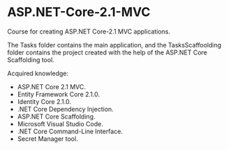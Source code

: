 # ASP.NET-Core-2.1-MVC
Course for creating ASP.NET Core-2.1 MVC applications.

The Tasks folder contains the main application, and the TasksScaffoolding folder contains the project created with the help of the ASP.NET Core Scaffolding tool.

Acquired knowledge:
- ASP.NET Core 2.1 MVC.
- Entity Framework Core 2.1.0.
- Identity Core 2.1.0.
- .NET Core Dependency Injection.
- ASP.NET Core Scaffolding.
- Microsoft Visual Studio Code.
- .NET Core Command-Line Interface.
- Secret Manager tool.
